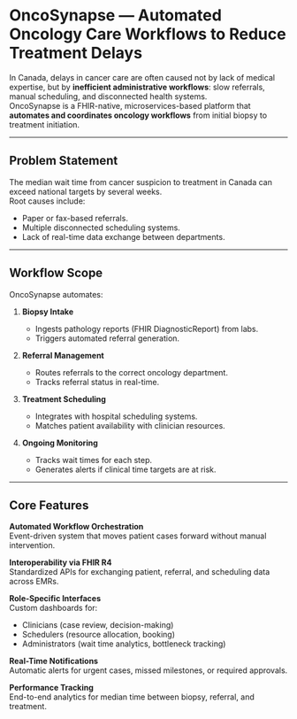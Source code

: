 # OncoSynapse — Automated Oncology Care Workflows to Reduce Treatment Delays

In Canada, delays in cancer care are often caused not by lack of medical expertise, but by **inefficient administrative workflows**: slow referrals, manual scheduling, and disconnected health systems.  
OncoSynapse is a FHIR-native, microservices-based platform that **automates and coordinates oncology workflows** from initial biopsy to treatment initiation.

---

## Problem Statement

The median wait time from cancer suspicion to treatment in Canada can exceed national targets by several weeks.  
Root causes include:
- Paper or fax-based referrals.
- Multiple disconnected scheduling systems.
- Lack of real-time data exchange between departments.

---

## Workflow Scope

OncoSynapse automates:
1. **Biopsy Intake**  
   - Ingests pathology reports (FHIR DiagnosticReport) from labs.  
   - Triggers automated referral generation.

2. **Referral Management**  
   - Routes referrals to the correct oncology department.  
   - Tracks referral status in real-time.

3. **Treatment Scheduling**  
   - Integrates with hospital scheduling systems.  
   - Matches patient availability with clinician resources.

4. **Ongoing Monitoring**  
   - Tracks wait times for each step.  
   - Generates alerts if clinical time targets are at risk.

---

## Core Features

**Automated Workflow Orchestration**  
Event-driven system that moves patient cases forward without manual intervention.

**Interoperability via FHIR R4**  
Standardized APIs for exchanging patient, referral, and scheduling data across EMRs.

**Role-Specific Interfaces**  
Custom dashboards for:
- Clinicians (case review, decision-making)
- Schedulers (resource allocation, booking)
- Administrators (wait time analytics, bottleneck tracking)

**Real-Time Notifications**  
Automatic alerts for urgent cases, missed milestones, or required approvals.

**Performance Tracking**  
End-to-end analytics for median time between biopsy, referral, and treatment.


